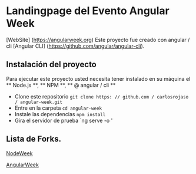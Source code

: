 # Landingpage del Evento Angular Week

[WebSite] (https://angularweek.org)
Este proyecto fue creado con angular / cli [Angular CLI] (https://github.com/angular/angular-cli).

## Instalación del proyecto

Para ejecutar este proyecto usted necesita tener instalado en su máquina el ** Node.js **, ** NPM **, ** @ angular / cli **

- Clone este repositorio `git clone https: // github.com / carlosrojaso / angular-week.git`
- Entre en la carpeta `cd angular-week`
- Instale las dependencias `npm install`
- Gira el servidor de prueba `ng serve -o '

## Lista de Forks.

[NodeWeek](https://github.com/andresburns/javascript-week)

[AngularWeek](https://github.com/ng-classroom/angular-week)
